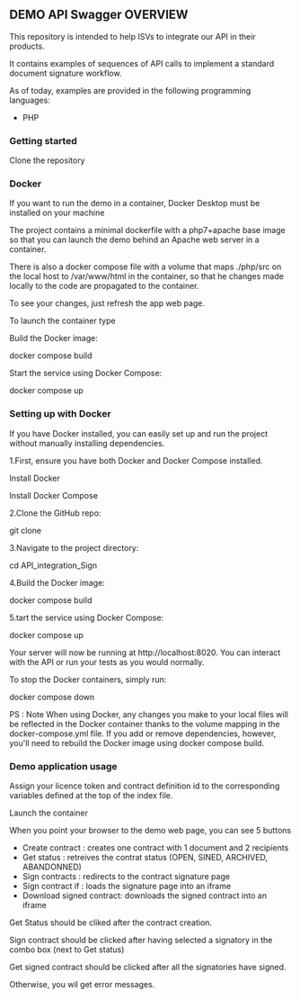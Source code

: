 ## DEMO API Swagger OVERVIEW #

This repository is intended to help ISVs to integrate our API in their products. 

It contains examples of sequences of API calls to implement a standard document signature workflow.

As of today, examples are provided in the following programming languages:

* PHP


### Getting started ###

Clone the repository

### Docker ###

If you want to run the demo in a container, Docker Desktop must be installed on your machine

The project contains a minimal dockerfile with a php7+apache base image so that you can launch the demo behind an Apache web server in a container.

There is also a docker compose file with a volume that maps ./php/src on the local host to /var/www/html in the container, so that he changes made locally to the code are propagated to the container.

To see your changes, just refresh the app web page.

To launch the container type

Build the Docker image:

docker compose build

Start the service using Docker Compose:

docker compose up
### Setting up with Docker ###
If you have Docker installed, you can easily set up and run the project without manually installing dependencies.

1.First, ensure you have both Docker and Docker Compose installed.

Install Docker

Install Docker Compose

2.Clone the GitHub repo:

git clone 

3.Navigate to the project directory:

cd API_integration_Sign

4.Build the Docker image:

docker compose build

5.tart the service using Docker Compose:

docker compose up

Your server will now be running at http://localhost:8020. You can interact with the API or run your tests as you would normally.

To stop the Docker containers, simply run:

docker compose down

PS : Note
When using Docker, any changes you make to your local files will be reflected in the Docker container thanks to the volume mapping in the docker-compose.yml file. If you add or remove dependencies, however, you'll need to rebuild the Docker image using docker compose build.

### Demo application usage ###

Assign your licence token and contract definition id to the corresponding variables defined at the top of the index file.

Launch the container

When you point your browser to the demo web page, you can see 5 buttons

* Create contract : creates one contract with 1 document and 2 recipients
* Get status : retreives the contrat status (OPEN, SINED, ARCHIVED, ABANDONNED)
* Sign contracts : redirects to the contract signature page
* Sign contract if : loads the signature page into an iframe
* Download signed contract: downloads the signed contract into an iframe

Get Status should be cliked after the contract creation.

Sign contract should be clicked after having selected a signatory in the combo box (next to Get status)

Get signed contract should be clicked after all the signatories have signed.

Otherwise, you wil get error messages.
